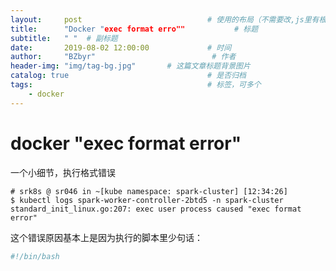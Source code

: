 ```yaml
---
layout:     post                            # 使用的布局（不需要改,js里有根据布局做判断）
title:      "Docker "exec format erro""           # 标题
subtitle:   " "  # 副标题
date:       2019-08-02 12:00:00             # 时间
author:     "BZbyr"                          # 作者
header-img: "img/tag-bg.jpg"       # 这篇文章标题背景图片
catalog: true                               # 是否归档
tags:                                       # 标签，可多个
    - docker
---
```

# docker "exec format error"

一个小细节，执行格式错误

```
# srk8s @ sr046 in ~[kube namespace: spark-cluster] [12:34:26]
$ kubectl logs spark-worker-controller-2btd5 -n spark-cluster
standard_init_linux.go:207: exec user process caused "exec format error"
```

这个错误原因基本上是因为执行的脚本里少句话：

```bash
#!/bin/bash
```

